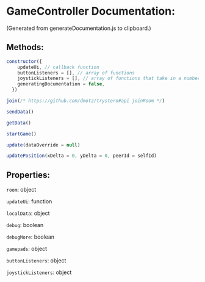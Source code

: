 # GameController Documentation:

(Generated from generateDocumentation.js to clipboard.)

## Methods:

```js
constructor({
    updateUi, // callback function
    buttonListeners = [], // array of functions
    joystickListeners = [], // array of functions that take in a number
    generatingDocumentation = false,
  })
```

```js
join(/* https://github.com/dmotz/trystero#api joinRoom */)
```

```js
sendData()
```

```js
getData()
```

```js
startGame()
```

```js
update(dataOverride = null)
```

```js
updatePosition(xDelta = 0, yDelta = 0, peerId = selfId)
```

## Properties:

`room`: object

`updateUi`: function

`localData`: object

`debug`: boolean

`debugMore`: boolean

`gamepads`: object

`buttonListeners`: object

`joystickListeners`: object
